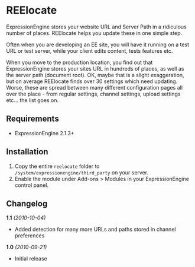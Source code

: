 REElocate
=========

ExpressionEngine stores your website URL and Server Path in a ridiculous
number of places. REElocate helps you update these in one simple step.

Often when you are developing an EE site, you will have it running on a
test URL or test server, while your client edits content, tests features etc.

When you move to the production location, you find out that ExpressionEngine
stores your sites URL in hundreds of places, as well as the server path (document root).
OK, maybe that is a slight exaggeration, but on average REElocate finds over
30 settings which need updating. Worse, these are spread between many different
configuration pages all over the place - from regular settings, channel settings,
upload settings etc... the list goes on.

Requirements
------------

* ExpressionEngine 2.1.3+

Installation
------------

1. Copy the entire `reelocate` folder to `/system/expressionengine/third_party` on your server.
2. Enable the module under Add-ons > Modules in your ExpressionEngine control panel.

Changelog
---------

**1.1** *(2010-10-04)*

* Added detection for many more URLs and paths stored in channel preferences

**1.0** *(2010-09-21)*

* Initial release